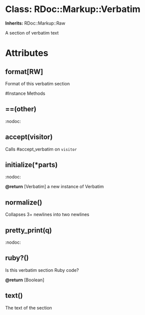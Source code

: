 # Class: RDoc::Markup::Verbatim
**Inherits:** RDoc::Markup::Raw
    

A section of verbatim text


# Attributes
## format[RW] [](#attribute-i-format)
Format of this verbatim section


#Instance Methods
## ==(other) [](#method-i-==)
:nodoc:

## accept(visitor) [](#method-i-accept)
Calls #accept_verbatim on `visitor`

## initialize(*parts) [](#method-i-initialize)
:nodoc:

**@return** [Verbatim] a new instance of Verbatim

## normalize() [](#method-i-normalize)
Collapses 3+ newlines into two newlines

## pretty_print(q) [](#method-i-pretty_print)
:nodoc:

## ruby?() [](#method-i-ruby?)
Is this verbatim section Ruby code?

**@return** [Boolean] 

## text() [](#method-i-text)
The text of the section

